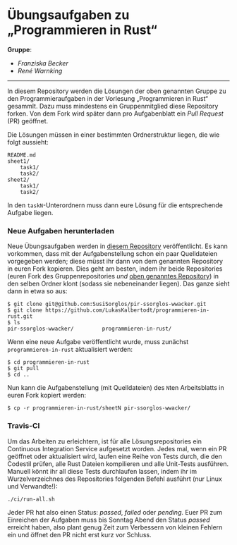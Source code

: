 Übungsaufgaben zu „Programmieren in Rust“
=========================================

**Gruppe**:

- *Franziska Becker*
- *René  Warnking*

---

In diesem Repository werden die Lösungen der oben genannten Gruppe zu den
Programmieraufgaben in der Vorlesung „Programmieren in Rust“ gesammlt. Dazu
muss mindestens ein Gruppenmitglied diese Repository forken. Von dem Fork
wird später dann pro Aufgabenblatt ein *Pull Request* (PR) geöffnet.

Die Lösungen müssen in einer bestimmten Ordnerstruktur liegen, die wie folgt
aussieht:

```
README.md
sheet1/
    task1/
    task2/
sheet2/
    task1/
    task2/
```

In den `taskN`-Unterordnern muss dann eure Lösung für die entsprechende Aufgabe
liegen.

### Neue Aufgaben herunterladen

Neue Übungsaufgaben werden in [diesem Repository][1] veröffentlicht. Es kann
vorkommen, dass mit der Aufgabenstellung schon ein paar Quelldateien vorgegeben
werden; diese müsst ihr dann von dem genannten Repository in euren Fork
kopieren. Dies geht am besten, indem ihr beide Repositories (euren Fork des 
Gruppenrepositories *und* [oben genanntes Repository][1]) in den selben Ordner 
klont (sodass sie nebeneinander liegen). Das ganze sieht dann in etwa so aus:

```
$ git clone git@github.com:SusiSorglos/pir-ssorglos-wwacker.git
$ git clone https://github.com/LukasKalbertodt/programmieren-in-rust.git
$ ls
pir-ssorglos-wwacker/         programmieren-in-rust/
```

Wenn eine neue Aufgabe veröffentlicht wurde, muss zunächst 
`programmieren-in-rust` aktualisiert werden:

```
$ cd programmieren-in-rust
$ git pull
$ cd ..
```

Nun kann die Aufgabenstellung (mit Quelldateien) des `N`ten Arbeitsblatts 
in euren Fork kopiert werden:

```
$ cp -r programmieren-in-rust/sheetN pir-ssorglos-wwacker/
```

### Travis-CI

Um das Arbeiten zu erleichtern, ist für alle Lösungsrepositories ein Continuous
Integration Service aufgesetzt worden. Jedes mal, wenn ein PR geöffnet
oder aktualisiert wird, laufen eine Reihe von Tests durch, die den Codestil
prüfen, alle Rust Dateien kompilieren und alle Unit-Tests ausführen. Manuell
könnt ihr all diese Tests durchlaufen lassen, indem ihr im Wurzelverzeichnes
des Repositories folgenden Befehl ausführt (nur Linux und Verwandte!):

```
./ci/run-all.sh
```

Jeder PR hat also einen Status: *passed*, *failed* oder *pending*. Euer PR zum
Einreichen der Aufgaben muss bis Sonntag Abend den Status *passed* erreicht
haben, also plant genug Zeit zum Verbessern von kleinen Fehlern ein und öffnet
den PR nicht erst kurz vor Schluss.


[1]: https://github.com/LukasKalbertodt/programmieren-in-rust
